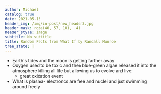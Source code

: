 ```yaml
---
author: Michael
catalog: true
date: 2021-05-16
header_img: /img/in-post/new_header3.jpg
header_mask: rgba(40, 57, 101, .4)
header_style: image
subtitle: No subtitle
title: Random Facts from What If by Randall Munroe
tree_state: 🌱
---
```


- Earth's tides and the moon is getting farther away
- Oxygen used to be toxic and then blue-green algae released it into the atmosphere killing all life but allowing us to evolve and live:
  - great oxidation event
- What is plasma- electroncs are free and nuclei and just swimming around freely